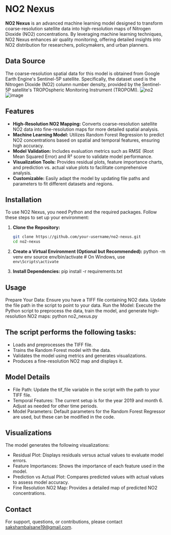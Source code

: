 # NO2 Nexus

**NO2 Nexus** is an advanced machine learning model designed to transform coarse-resolution satellite data into high-resolution maps of Nitrogen Dioxide (NO2) concentrations. By leveraging machine learning techniques, NO2 Nexus enhances air quality monitoring, offering detailed insights into NO2 distribution for researchers, policymakers, and urban planners.
## Data Source

The coarse-resolution spatial data for this model is obtained from Google Earth Engine's Sentinel-5P satellite. Specifically, the dataset used is the Nitrogen Dioxide (NO2) column number density, provided by the Sentinel-5P satellite's TROPOspheric Monitoring Instrument (TROPOMI).
![no2](https://github.com/user-attachments/assets/bc71b4e6-60bb-461c-a0ab-a5fd1d3befcd)
![image](https://github.com/user-attachments/assets/645cbf4f-af29-43f7-8a71-d79818d2e1ac)

## Features

- **High-Resolution NO2 Mapping:** Converts coarse-resolution satellite NO2 data into fine-resolution maps for more detailed spatial analysis.
- **Machine Learning Model:** Utilizes Random Forest Regression to predict NO2 concentrations based on spatial and temporal features, ensuring high accuracy.
- **Model Validation:** Includes evaluation metrics such as RMSE (Root Mean Squared Error) and R² score to validate model performance.
- **Visualization Tools:** Provides residual plots, feature importance charts, and prediction vs. actual value plots to facilitate comprehensive analysis.
- **Customizable:** Easily adapt the model by updating file paths and parameters to fit different datasets and regions.

## Installation

To use NO2 Nexus, you need Python and the required packages. Follow these steps to set up your environment:

1. **Clone the Repository:**

   ```bash
   git clone https://github.com/your-username/no2-nexus.git
   cd no2-nexus
2. **Create a Virtual Environment (Optional but Recommended):**
   python -m venv env
   source env/bin/activate  # On Windows, use `env\Scripts\activate`
3. **Install Dependencies:**
   pip install -r requirements.txt
## Usage
Prepare Your Data:
Ensure you have a TIFF file containing NO2 data. Update the file path in the script to point to your data.
Run the Model:
Execute the Python script to preprocess the data, train the model, and generate high-resolution NO2 maps: python no2_nexus.py
## The script performs the following tasks:

- Loads and preprocesses the TIFF file.
- Trains the Random Forest model with the data.
- Validates the model using metrics and generates visualizations.
- Produces a fine-resolution NO2 map and displays it.
## Model Details
- File Path: Update the tif_file variable in the script with the path to your TIFF file.
- Temporal Features: The current setup is for the year 2019 and month 6. Adjust as needed for other time periods.
- Model Parameters: Default parameters for the Random Forest Regressor are used, but these can be modified in the code.
## Visualizations
The model generates the following visualizations:

- Residual Plot: Displays residuals versus actual values to evaluate model errors.
- Feature Importances: Shows the importance of each feature used in the model.
- Prediction vs Actual Plot: Compares predicted values with actual values to assess model accuracy.
- Fine Resolution NO2 Map: Provides a detailed map of predicted NO2 concentrations.
## Contact
For support, questions, or contributions, please contact sakshambalsane19@gmail.com.        
